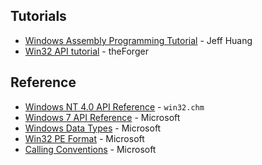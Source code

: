 ## Tutorials
* [Windows Assembly Programming Tutorial](https://doc.lagout.org/operating%20system%20/Windows/winasmtut.pdf) - Jeff Huang
* [Win32 API tutorial](http://www.winprog.org/tutorial/) - theForger

## Reference
* [Windows NT 4.0 API Reference](https://web.archive.org/web/20190512102726id_/http://laurencejackson.com/win32/Win32.chm) - `win32.chm`
* [Windows 7 API Reference](https://learn.microsoft.com/en-us/previous-versions//aa383749(v=vs.85)) - Microsoft
* [Windows Data Types](https://docs.microsoft.com/en-us/windows/win32/winprog/windows-data-types) - Microsoft
* [Win32 PE Format](https://docs.microsoft.com/en-us/windows/win32/debug/pe-format) - Microsoft
* [Calling Conventions](https://docs.microsoft.com/en-us/cpp/cpp/calling-conventions) - Microsoft
